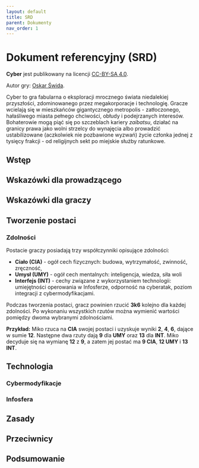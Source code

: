 ```yaml
---
layout: default
title: SRD
parent: Dokumenty
nav_order: 1
---
```

# Dokument referencyjny (SRD)

**Cyber** jest publikowany na licencji [CC-BY-SA 4.0](https://creativecommons.org/licenses/by-sa/4.0/). 

Autor gry: [Oskar Świda](https://twitter.com/OskarSwida).

Cyber to gra fabularna o eksploracji mrocznego świata niedalekiej przyszłości, zdominowanego przez megakorporacje i technologię. Gracze wcielają się w mieszkańców gigantycznego metropolis - zatłoczonego, hałaśliwego miasta pełnego chciwości, obłudy i podejrzanych interesów. 
Bohaterowie mogą piąć się po szczeblach kariery *zaibatsu*, działać na granicy prawa jako wolni strzelcy do wynajęcia albo prowadzić ustabilizowane (aczkolwiek nie pozbawione wyzwań) życie członka jednej z tysięcy frakcji - od religijnych sekt po miejskie służby ratunkowe.

## Wstęp

## Wskazówki dla prowadzącego

## Wskazówki dla graczy

## Tworzenie postaci

### Zdolności

Postacie graczy posiadają trzy współczynniki opisujące zdolności:

- **Ciało (CIA)** - ogół cech fizycznych: budowa, wytrzymałość, zwinność, zręczność,
- **Umysł (UMY)** - ogół cech mentalnych: inteligencja, wiedza, siła woli
- **Interfejs (INT)** - cechy związane z wykorzystaniem technologii: umiejętności operowania w Infosferze, odporność na cyberatak, poziom integracji z cybermodyfikacjami.
 
Podczas tworzenia postaci, gracz powinien rzucić **3k6** kolejno dla każdej zdolności. Po wykonaniu wszystkich rzutów można wymienić wartości pomiędzy dwoma wybranymi zdolnościami.

**Przykład:**
Miko rzuca na **CIA** swojej postaci i uzyskuje wyniki **2**, **4**, **6**, dające w sumie **12**. Następne dwa rzuty dają **9** dla **UMY** oraz **13** dla **INT**. Miko decyduje się na wymianę **12** z **9**, a zatem jej postać ma **9 CIA**, **12 UMY** i **13** **INT**.

## Technologia

### Cybermodyfikacje

### Infosfera

## Zasady

## Przeciwnicy

## Podsumowanie